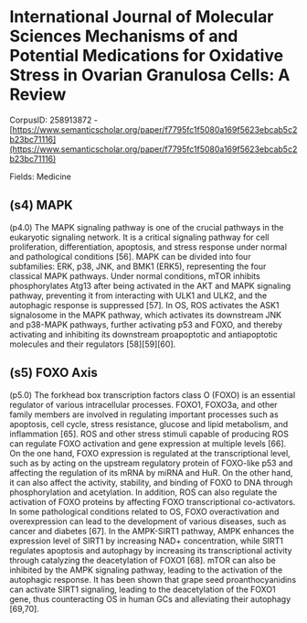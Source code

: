 # International Journal of Molecular Sciences Mechanisms of and Potential Medications for Oxidative Stress in Ovarian Granulosa Cells: A Review

CorpusID: 258913872 - [https://www.semanticscholar.org/paper/f7795fc1f5080a169f5623ebcab5c2b23bc71116](https://www.semanticscholar.org/paper/f7795fc1f5080a169f5623ebcab5c2b23bc71116)

Fields: Medicine

## (s4) MAPK
(p4.0) The MAPK signaling pathway is one of the crucial pathways in the eukaryotic signaling network. It is a critical signaling pathway for cell proliferation, differentiation, apoptosis, and stress response under normal and pathological conditions [56]. MAPK can be divided into four subfamilies: ERK, p38, JNK, and BMK1 (ERK5), representing the four classical MAPK pathways. Under normal conditions, mTOR inhibits phosphorylates Atg13 after being activated in the AKT and MAPK signaling pathway, preventing it from interacting with ULK1 and ULK2, and the autophagic response is suppressed [57]. In OS, ROS activates the ASK1 signalosome in the MAPK pathway, which activates its downstream JNK and p38-MAPK pathways, further activating p53 and FOXO, and thereby activating and inhibiting its downstream proapoptotic and antiapoptotic molecules and their regulators [58][59][60].
## (s5) FOXO Axis
(p5.0) The forkhead box transcription factors class O (FOXO) is an essential regulator of various intracellular processes. FOXO1, FOXO3a, and other family members are involved in regulating important processes such as apoptosis, cell cycle, stress resistance, glucose and lipid metabolism, and inflammation [65]. ROS and other stress stimuli capable of producing ROS can regulate FOXO activation and gene expression at multiple levels [66]. On the one hand, FOXO expression is regulated at the transcriptional level, such as by acting on the upstream regulatory protein of FOXO-like p53 and affecting the regulation of its mRNA by miRNA and HuR. On the other hand, it can also affect the activity, stability, and binding of FOXO to DNA through phosphorylation and acetylation. In addition, ROS can also regulate the activation of FOXO proteins by affecting FOXO transcriptional co-activators. In some pathological conditions related to OS, FOXO overactivation and overexpression can lead to the development of various diseases, such as cancer and diabetes [67]. In the AMPK-SIRT1 pathway, AMPK enhances the expression level of SIRT1 by increasing NAD+ concentration, while SIRT1 regulates apoptosis and autophagy by increasing its transcriptional activity through catalyzing the deacetylation of FOXO1 [68]. mTOR can also be inhibited by the AMPK signaling pathway, leading to the activation of the autophagic response. It has been shown that grape seed proanthocyanidins can activate SIRT1 signaling, leading to the deacetylation of the FOXO1 gene, thus counteracting OS in human GCs and alleviating their autophagy [69,70].

